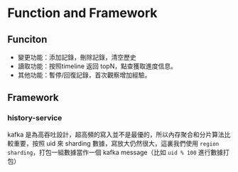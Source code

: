 # Function and Framework

## Funciton

- 變更功能：添加記錄，刪除記錄，清空歷史
- 讀取功能：按照timeline 返回 topN，點查獲取進度信息。
- 其他功能：暫停/回復記錄，首次觀察增加經驗。

## Framework 

### history-service
kafka 是為高吞吐設計，超高頻的寫入並不是最優的，所以內存聚合和分片算法比較重要，按照 uid 來 sharding 數據，寫放大仍然很大，這裏我們使用 `region sharding`，打包一組數據當作一個 kafka message（比如 `uid % 100` 進行數據打包）